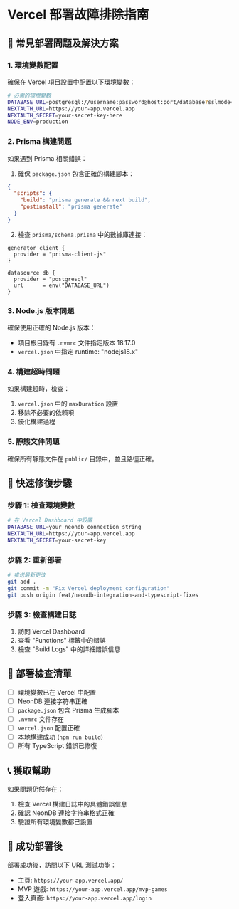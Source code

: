 # Vercel 部署故障排除指南

## 🚨 常見部署問題及解決方案

### 1. 環境變數配置

確保在 Vercel 項目設置中配置以下環境變數：

```bash
# 必需的環境變數
DATABASE_URL=postgresql://username:password@host:port/database?sslmode=require
NEXTAUTH_URL=https://your-app.vercel.app
NEXTAUTH_SECRET=your-secret-key-here
NODE_ENV=production
```

### 2. Prisma 構建問題

如果遇到 Prisma 相關錯誤：

1. 確保 `package.json` 包含正確的構建腳本：
```json
{
  "scripts": {
    "build": "prisma generate && next build",
    "postinstall": "prisma generate"
  }
}
```

2. 檢查 `prisma/schema.prisma` 中的數據庫連接：
```prisma
generator client {
  provider = "prisma-client-js"
}

datasource db {
  provider = "postgresql"
  url      = env("DATABASE_URL")
}
```

### 3. Node.js 版本問題

確保使用正確的 Node.js 版本：
- 項目根目錄有 `.nvmrc` 文件指定版本 18.17.0
- `vercel.json` 中指定 runtime: "nodejs18.x"

### 4. 構建超時問題

如果構建超時，檢查：
1. `vercel.json` 中的 `maxDuration` 設置
2. 移除不必要的依賴項
3. 優化構建過程

### 5. 靜態文件問題

確保所有靜態文件在 `public/` 目錄中，並且路徑正確。

## 🔧 快速修復步驟

### 步驟 1: 檢查環境變數
```bash
# 在 Vercel Dashboard 中設置
DATABASE_URL=your_neondb_connection_string
NEXTAUTH_URL=https://your-app.vercel.app
NEXTAUTH_SECRET=your-secret-key
```

### 步驟 2: 重新部署
```bash
# 推送最新更改
git add .
git commit -m "Fix Vercel deployment configuration"
git push origin feat/neondb-integration-and-typescript-fixes
```

### 步驟 3: 檢查構建日誌
1. 訪問 Vercel Dashboard
2. 查看 "Functions" 標籤中的錯誤
3. 檢查 "Build Logs" 中的詳細錯誤信息

## 🎯 部署檢查清單

- [ ] 環境變數已在 Vercel 中配置
- [ ] NeonDB 連接字符串正確
- [ ] `package.json` 包含 Prisma 生成腳本
- [ ] `.nvmrc` 文件存在
- [ ] `vercel.json` 配置正確
- [ ] 本地構建成功 (`npm run build`)
- [ ] 所有 TypeScript 錯誤已修復

## 📞 獲取幫助

如果問題仍然存在：
1. 檢查 Vercel 構建日誌中的具體錯誤信息
2. 確認 NeonDB 連接字符串格式正確
3. 驗證所有環境變數都已設置

## 🚀 成功部署後

部署成功後，訪問以下 URL 測試功能：
- 主頁: `https://your-app.vercel.app/`
- MVP 遊戲: `https://your-app.vercel.app/mvp-games`
- 登入頁面: `https://your-app.vercel.app/login`